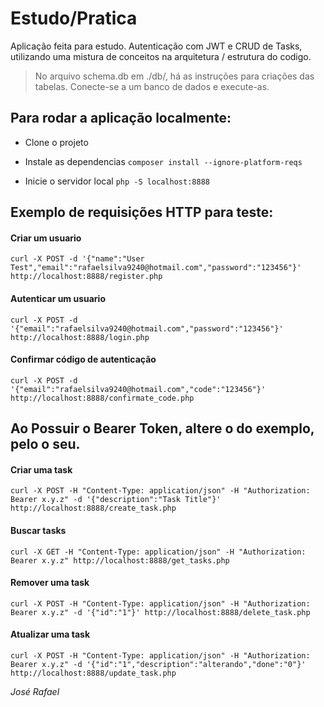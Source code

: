 # Estudo/Pratica

Aplicação feita para estudo. Autenticação com JWT e CRUD de Tasks, utilizando uma mistura de conceitos na arquitetura / estrutura do codigo.

> No arquivo schema.db em ./db/, há as instruções para criações das tabelas. Conecte-se a um banco de dados e execute-as.

## Para rodar a aplicação localmente:
- Clone o projeto
- Instale as dependencias
`composer install --ignore-platform-reqs`

- Inicie o servidor local
`php -S localhost:8888`

## Exemplo de requisições HTTP para teste:

#### Criar um usuario
`curl -X POST -d '{"name":"User Test","email":"rafaelsilva9240@hotmail.com","password":"123456"}' http://localhost:8888/register.php`

#### Autenticar um usuario
`curl -X POST -d '{"email":"rafaelsilva9240@hotmail.com","password":"123456"}' http://localhost:8888/login.php`

#### Confirmar código de autenticação
`curl -X POST -d '{"email":"rafaelsilva9240@hotmail.com","code":"123456"}' http://localhost:8888/confirmate_code.php`

## Ao Possuir o Bearer Token, altere o do exemplo, pelo o seu.

#### Criar uma task
`curl -X POST -H "Content-Type: application/json" -H "Authorization: Bearer x.y.z" -d '{"description":"Task Title"}' http://localhost:8888/create_task.php`

#### Buscar tasks
`curl -X GET -H "Content-Type: application/json" -H "Authorization: Bearer x.y.z" http://localhost:8888/get_tasks.php`

#### Remover uma task
`curl -X POST -H "Content-Type: application/json" -H "Authorization: Bearer x.y.z" -d '{"id":"1"}' http://localhost:8888/delete_task.php`

#### Atualizar uma task
`curl -X POST -H "Content-Type: application/json" -H "Authorization: Bearer x.y.z" -d '{"id":"1","description":"alterando","done":"0"}' http://localhost:8888/update_task.php`

_José Rafael_
